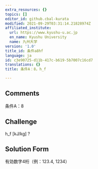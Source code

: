 ```yaml
---
extra_resources: {}
topics: []
editor_id: github.cbal-kurata
modified: 2021-09-29T03:31:14.21828974Z
affiliated_institute:
  url: https://www.kyushu-u.ac.jp
  en_name: Kyushu University
  name: 九州大学
version: '1.0'
title_id: 条件a8hf
language: ja
id: c3e90725-d11b-417c-b619-5b7007c16cd7
translations: {}
title: 条件A：8，h_f

---
```


## Comments
条件A：8

## Challenge
h_f [kJ/kg] ?

## Solution Form
有効数字4桁（例：123.4,  1234）




